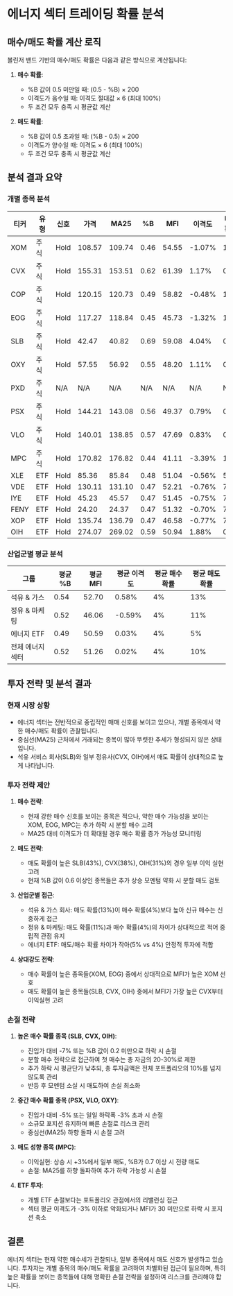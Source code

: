 # 에너지 섹터 트레이딩 확률 분석

## 매수/매도 확률 계산 로직
볼린저 밴드 기반의 매수/매도 확률은 다음과 같은 방식으로 계산됩니다:

1. **매수 확률**:
   - %B 값이 0.5 미만일 때: (0.5 - %B) × 200
   - 이격도가 음수일 때: 이격도 절대값 × 6 (최대 100%)
   - 두 조건 모두 충족 시 평균값 계산

2. **매도 확률**:
   - %B 값이 0.5 초과일 때: (%B - 0.5) × 200
   - 이격도가 양수일 때: 이격도 × 6 (최대 100%)
   - 두 조건 모두 충족 시 평균값 계산

## 분석 결과 요약

### 개별 종목 분석
| 티커 | 유형 | 신호 | 가격 | MA25 | %B | MFI | 이격도 | 매수확률 | 매도확률 |
|------|------|------|------|------|-----|-----|--------|----------|----------|
| XOM  | 주식 | Hold | 108.57 | 109.74 | 0.46 | 54.55 | -1.07% | 13% | 0% |
| CVX  | 주식 | Hold | 155.31 | 153.51 | 0.62 | 61.39 | 1.17% | 0% | 38% |
| COP  | 주식 | Hold | 120.15 | 120.73 | 0.49 | 58.82 | -0.48% | 1% | 0% |
| EOG  | 주식 | Hold | 117.27 | 118.84 | 0.45 | 45.73 | -1.32% | 14% | 0% |
| SLB  | 주식 | Hold | 42.47 | 40.82 | 0.69 | 59.08 | 4.04% | 0% | 43% |
| OXY  | 주식 | Hold | 57.55 | 56.92 | 0.55 | 48.20 | 1.11% | 0% | 16% |
| PXD  | 주식 | N/A | N/A | N/A | N/A | N/A | N/A | N/A | N/A |
| PSX  | 주식 | Hold | 144.21 | 143.08 | 0.56 | 49.37 | 0.79% | 0% | 15% |
| VLO  | 주식 | Hold | 140.01 | 138.85 | 0.57 | 47.69 | 0.83% | 0% | 17% |
| MPC  | 주식 | Hold | 170.82 | 176.82 | 0.44 | 41.11 | -3.39% | 13% | 0% |
| XLE  | ETF | Hold | 85.36 | 85.84 | 0.48 | 51.04 | -0.56% | 5% | 0% |
| VDE  | ETF | Hold | 130.11 | 131.10 | 0.47 | 52.21 | -0.76% | 7% | 0% |
| IYE  | ETF | Hold | 45.23 | 45.57 | 0.47 | 51.45 | -0.75% | 7% | 0% |
| FENY | ETF | Hold | 24.20 | 24.37 | 0.47 | 51.32 | -0.70% | 7% | 0% |
| XOP  | ETF | Hold | 135.74 | 136.79 | 0.47 | 46.58 | -0.77% | 7% | 0% |
| OIH  | ETF | Hold | 274.07 | 269.02 | 0.59 | 50.94 | 1.88% | 0% | 31% |

### 산업군별 평균 분석
| 그룹 | 평균 %B | 평균 MFI | 평균 이격도 | 평균 매수확률 | 평균 매도확률 |
|------|---------|----------|------------|--------------|--------------|
| 석유 & 가스 | 0.54 | 52.70 | 0.58% | 4% | 13% |
| 정유 & 마케팅 | 0.52 | 46.06 | -0.59% | 4% | 11% |
| 에너지 ETF | 0.49 | 50.59 | 0.03% | 4% | 5% |
| 전체 에너지 섹터 | 0.52 | 51.26 | 0.02% | 4% | 10% |

## 투자 전략 및 분석 결과

### 현재 시장 상황
- 에너지 섹터는 전반적으로 중립적인 매매 신호를 보이고 있으나, 개별 종목에서 약한 매수/매도 확률이 관찰됩니다.
- 중심선(MA25) 근처에서 거래되는 종목이 많아 뚜렷한 추세가 형성되지 않은 상태입니다.
- 석유 서비스 회사(SLB)와 일부 정유사(CVX, OIH)에서 매도 확률이 상대적으로 높게 나타납니다.

### 투자 전략 제안
1. **매수 전략**:
   - 현재 강한 매수 신호를 보이는 종목은 적으나, 약한 매수 가능성을 보이는 XOM, EOG, MPC는 추가 하락 시 분할 매수 고려
   - MA25 대비 이격도가 더 확대될 경우 매수 확률 증가 가능성 모니터링

2. **매도 전략**:
   - 매도 확률이 높은 SLB(43%), CVX(38%), OIH(31%)의 경우 일부 이익 실현 고려
   - 현재 %B 값이 0.6 이상인 종목들은 추가 상승 모멘텀 약화 시 분할 매도 검토

3. **산업군별 접근**:
   - 석유 & 가스 회사: 매도 확률(13%)이 매수 확률(4%)보다 높아 신규 매수는 신중하게 접근
   - 정유 & 마케팅: 매도 확률(11%)과 매수 확률(4%)의 차이가 상대적으로 적어 중립적 관점 유지
   - 에너지 ETF: 매도/매수 확률 차이가 작아(5% vs 4%) 안정적 투자에 적합

4. **상대강도 전략**:
   - 매수 확률이 높은 종목들(XOM, EOG) 중에서 상대적으로 MFI가 높은 XOM 선호
   - 매도 확률이 높은 종목들(SLB, CVX, OIH) 중에서 MFI가 가장 높은 CVX부터 이익실현 고려

### 손절 전략
1. **높은 매수 확률 종목 (SLB, CVX, OIH)**:
   - 진입가 대비 -7% 또는 %B 값이 0.2 미만으로 하락 시 손절
   - 분할 매수 전략으로 접근하여 첫 매수는 총 자금의 20-30%로 제한
   - 추가 하락 시 평균단가 낮추되, 총 투자금액은 전체 포트폴리오의 10%를 넘지 않도록 관리
   - 반등 후 모멘텀 소실 시 매도하여 손실 최소화

2. **중간 매수 확률 종목 (PSX, VLO, OXY)**:
   - 진입가 대비 -5% 또는 일일 하락폭 -3% 초과 시 손절
   - 소규모 포지션 유지하며 빠른 손절로 리스크 관리
   - 중심선(MA25) 하향 돌파 시 손절 고려

3. **매도 성향 종목 (MPC)**:
   - 이익실현: 상승 시 +3%에서 일부 매도, %B가 0.7 이상 시 전량 매도
   - 손절: MA25를 하향 돌파하여 추가 하락 가능성 시 손절

4. **ETF 투자**:
   - 개별 ETF 손절보다는 포트폴리오 관점에서의 리밸런싱 접근
   - 섹터 평균 이격도가 -3% 이하로 악화되거나 MFI가 30 미만으로 하락 시 포지션 축소

## 결론
에너지 섹터는 현재 약한 매수세가 관찰되나, 일부 종목에서 매도 신호가 발생하고 있습니다. 투자자는 개별 종목의 매수/매도 확률을 고려하여 차별화된 접근이 필요하며, 특히 높은 확률을 보이는 종목들에 대해 명확한 손절 전략을 설정하여 리스크를 관리해야 합니다. 